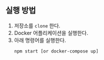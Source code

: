 
## 실행 방법

1. 저장소를 `clone` 한다.
2. Docker 어플리케이션을 실행한다.
3. 아래 명령어를 실행한다.
    ```
    npm start [or docker-compose up]
    ```

